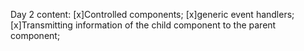 Day 2 content:
[x]Controlled components;
[x]generic event handlers;
[x]Transmitting information of the child component to the parent component;
